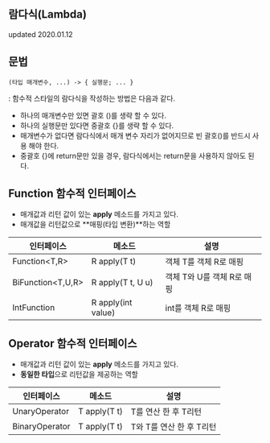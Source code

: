 ## 람다식(Lambda)
updated 2020.01.12

## 문법
```
(타입 매개변수, ...) -> { 실행문; ... }
```
: 함수적 스타일의 람다식을 작성하는 방법은 다음과 같다.
- 하나의 매개변수만 있면 괄호 ()를 생략 할 수 있다.
- 하나의 실행문만 있다면 중괄호 {}를 생략 할 수 있다.
- 매개변수가 없다면 람다식에서 매개 변수 자리가 없어지므로 빈 괄호()를 반드시 사용 해야 한다.
- 중괄호 {}에 return문만 있을 경우, 람다식에서는 return문을 사용하지 않아도 된다.

## Function 함수적 인터페이스
- 매개값과 리턴 값이 있는 **apply** 메소드를 가지고 있다.
- 매개값을 리턴값으로 **매핑(타입 변환)**하는 역할

|인터페이스|메소드|설명|
|----|----|----|
|Function<T,R>|R apply(T t)|객체 T를 객체 R로 매핑|
|BiFunction<T,U,R>|R apply(T t, U u)|객체 T와 U를 객체 R로 매핑|
|IntFunction<R>|R apply(int value)|int를 객체 R로 매핑|

## Operator 함수적 인터페이스
- 매개값과 리턴 값이 있는 **apply** 메소드를 가지고 있다.
- **동일한 타입**으로 리턴값을 제공하는 역할

|인터페이스|메소드|설명|
|----|----|----|
|UnaryOperator<T>|T apply(T t)|T를 연산 한 후 T리턴|
|BinaryOperator<T>|T apply(T t)|T와 T를 연산 한 후 T리턴|